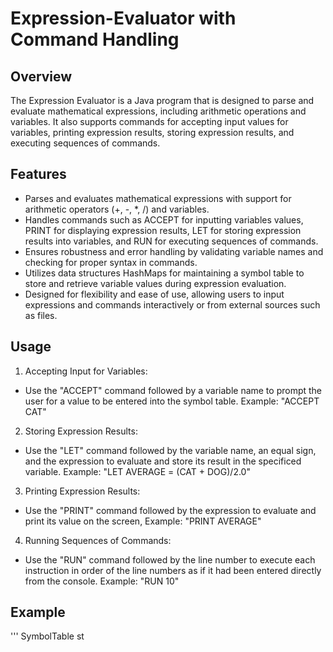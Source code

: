 # Expression-Evaluator with Command Handling


## Overview

The Expression Evaluator is a Java program that is designed to parse and evaluate mathematical expressions, including arithmetic operations and variables. It also supports commands for accepting input values for variables, printing expression results, storing expression results, and executing sequences of commands. 

## Features

- Parses and evaluates mathematical expressions with support for arithmetic operators (+, -, *, /) and variables.
- Handles commands such as ACCEPT for inputting variables values, PRINT for displaying expression results, LET for storing expression results into variables, and RUN for executing sequences of commands.
- Ensures robustness and error handling by validating variable names and checking for proper syntax in commands.
- Utilizes data structures HashMaps for maintaining a symbol table to store and retrieve variable values during expression evaluation.
- Designed for flexibility and ease of use, allowing users to input expressions and commands interactively or from external sources such as files.

## Usage

1. Accepting Input for Variables:
  - Use the "ACCEPT" command followed by a variable name to prompt the user for a value to be entered into the symbol table. Example: "ACCEPT CAT"
2. Storing Expression Results:
  - Use the "LET" command followed by the variable name, an equal sign, and the expression to evaluate and store its result in the specificed variable. Example: "LET AVERAGE = (CAT + DOG)/2.0"
3. Printing Expression Results:
  - Use the "PRINT" command followed by the expression to evaluate and print its value on the screen, Example: "PRINT AVERAGE"
4. Running Sequences of Commands:
  - Use the "RUN" command followed by the line number to execute each instruction in order of the line numbers as if it had been entered directly from the console. Example: "RUN 10"

## Example

''' SymbolTable st

